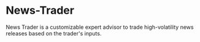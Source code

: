 # News-Trader
News Trader is a customizable expert advisor to trade high-volatility news releases based on the trader's inputs.
